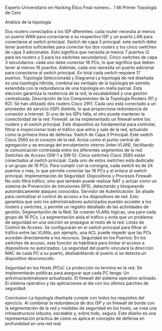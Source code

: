 Experto Universitario en Hacking Ético
Final número… 1
 Mi Primer Topología de Cero

Análisis de la topología

Dos routers conectados a los ISP diferentes: cada router necesita al menos un puerto WAN para conectarse a su respectivo ISP y un puerto LAN para conectarse al switch principal.
Switch de capa 3 principal: este switch debe tener puertos suficientes para conectar los dos routers y los cinco switches de capa 3 adicionales. Esto significa que necesita al menos 7 puertos (2 para los routers y 5 para los switches secundarios).
Cinco switches de capa 3 secundarios: cada uno debe conectar 16 PCs, lo que significa que deben tener al menos 16 puertos. Además, cada uno necesita un puerto adicional para conectarse al switch principal. En total cada switch requiere 17 puertos.
Topología Seleccionada y Diagrama
La topología de red diseñada es una topología híbrida, combina las ventajas de la topología en estrella extendida con la redundancia de una topología en malla parcial. Esta elección garantiza la resiliencia de la red, la escalabilidad y una gestión centralizada.
Descripción de los Componentes de la Topología
Routers (R1 y R2): Se han utilizado dos routers Cisco 2911. Cada uno está conectado a un proveedor de servicio (ISP) distinto, lo que proporciona redundancia de conexión a Internet. Si uno de los ISPs falla, el otro puede mantener la conectividad de la red.
Firewall: se ha implementado un firewall entre los routers y el switch principal. Este dispositivo es fundamental para controlar, filtrar e inspeccionar todo el tráfico que entra y sale de la red, actuando como la primera línea de defensa.
Switch de Capa 3 Principal: Este switch Cisco 3560 es el corazón de la red. Actúa como el punto central de agregación y se encarga del enrutamiento interno (inter-VLAN), facilitando la comunicación controlada entre los diferentes segmentos de la red.
Switches de Acceso (SW-1 a SW-5): Cinco switches Cisco 3560 están conectados al switch principal. Cada uno de estos switches está dedicado a un grupo de 16 PCs. Para cumplir con la consigna, cada switch es de 24 puertos o más, lo que permite conectar las 16 PCs y el enlace al switch principal.
Implementación de Seguridad: Dispositivos y Procesos
Firewall: No solo filtra tráfico, sino que también puede realizar NAT y actuar como un sistema de Prevención de Intrusiones (IPS), detectando y bloqueando automáticamente ataques conocidos.
Servidor de Autenticación: Se añade para centralizar el control de acceso a los dispositivos de red. Esto garantiza que solo los administradores autorizados puedan acceder a los routers y switches, y permite un registro detallado de las actividades de gestión.
Segmentación de la Red: Se crearán VLANs lógicas, una para cada grupo de 16 PCs. La segmentación aísla el tráfico y evita que un problema de seguridad en una sección se propague al resto de la red.
Listas de Control de Acceso: Se configurarán en el switch principal para filtrar el tráfico entre las VLANs, por ejemplo, una ACL puede impedir que las PCs accedan directamente a los recursos.
Seguridad en los Puertos: En los switches de acceso, esta función se habilitará para limitar el acceso a dispositivos no autorizados. La seguridad del puerto vinculará la dirección MAC de cada PC a su puerto, deshabilitando el puerto si se detecta un dispositivo desconocido.

Seguridad en los Hosts (PCs): La protección no termina en la red. Se implementarán políticas para asegurar que cada PC tenga:
Un antivirus/antimalware actualizado.
El firewall del sistema operativo activado.
El sistema operativo y las aplicaciones al día con los últimos parches de seguridad.
 
Conclusion
La topología diseñada cumple con todos los requisitos del ejercicio. Al combinar la redundancia de dos ISP y un firewall de borde con la segmentación de la red y medidas de seguridad en los hosts, se crea una infraestructura robusta, escalable y, sobre todo, segura. Este diseño es una representación práctica de cómo se aplica el concepto de defensa en profundidad en una red real.
